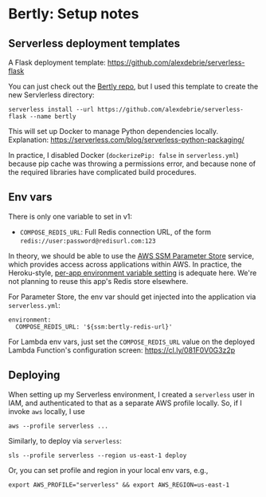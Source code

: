 # Bertly: Setup notes

## Serverless deployment templates

A Flask deployment template: https://github.com/alexdebrie/serverless-flask

You can just check out the [Bertly repo](https://github.com/DoSomething/bertly), but I used this template to create the new Servlerless directory:

`serverless install --url https://github.com/alexdebrie/serverless-flask --name bertly`

This will set up Docker to manage Python dependencies locally. Explanation: https://serverless.com/blog/serverless-python-packaging/

In practice, I disabled Docker (`dockerizePip: false` in `serverless.yml`) because pip cache was throwing a permissions error, and because none of the required libraries have complicated build procedures.

## Env vars

There is only one variable to set in v1:

- `COMPOSE_REDIS_URL`: Full Redis connection URL, of the form `redis://user:password@redisurl.com:123`

In theory, we should be able to use the [AWS SSM Parameter Store](https://hackernoon.com/you-should-use-ssm-parameter-store-over-lambda-env-variables-5197fc6ea45b) service, which provides access across applications within AWS. In practice, the Heroku-style, [per-app environment variable setting](https://docs.aws.amazon.com/lambda/latest/dg/env_variables.html) is adequate here. We're not planning to reuse this app's Redis store elsewhere.

For Parameter Store, the env var should get injected into the application via `serverless.yml`:

```
environment:
  COMPOSE_REDIS_URL: '${ssm:bertly-redis-url}'
```

For Lambda env vars, just set the `COMPOSE_REDIS_URL` value on the deployed Lambda Function's configuration screen: https://cl.ly/081F0V0G3z2p

## Deploying

When setting up my Serverless environment, I created a `serverless` user in IAM, and authenticated to that as a separate AWS profile locally. So, if I invoke `aws` locally, I use

```
aws --profile serverless ...
```

Similarly, to deploy via `serverless`:

```
sls --profile serverless --region us-east-1 deploy
```

Or, you can set profile and region in your local env vars, e.g.,

```
export AWS_PROFILE="serverless" && export AWS_REGION=us-east-1
```
